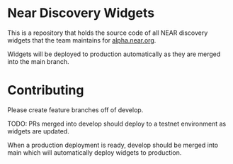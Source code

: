 # Near Discovery Widgets

This is a repository that holds the source code of all NEAR discovery widgets that the team maintains for [alpha.near.org]().

Widgets will be deployed to production automatically as they are merged into the main branch.

# Contributing

Please create feature branches off of develop. 

TODO: PRs merged into develop should deploy to a testnet environment as widgets are updated. 

When a production deployment is ready, develop should be merged into main which will automatically deploy widgets to production.